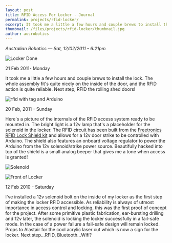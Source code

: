 ```yaml
---
layout: post
title: RFID Access For Locker - Journal
permalink: projects/rfid-locker/
excerpt: It took me a little a few hours and couple brews to install the lock. The whole assembly fit's quite nicely on the inside of the door, and the RFID action is quite reliable. Next step, RFID the rolling shed doors!
thumbnail: /files/projects/rfid-locker/thumbnail.jpg
author: ausrobotics
---
```


*Australian Robotics — Sat, 12/02/2011 - 6:21pm*

![Locker Done](/files/projects/rfid-locker/rfidLockerDone.jpg)

21 Feb 2011- Monday

It took me a little a few hours and couple brews to install the lock. The whole assembly fit's quite nicely on the inside of the door, and the RFID action is quite reliable. Next step, RFID the rolling shed doors!

![rfid with tag and Arduino](/files/projects/rfid-locker/rfidWithTagArduino.jpg)

20 Feb, 2011 - Sunday

Here's a picture of the internals of the RFID access system ready to be mounted in. The bright light is a 12v lamp that's a placeholder for the solenoid in the locker. The RFID circuit has been built from the [Freetronics RFID Lock Shield kit](//www.australianrobotics.com.au/?q=rfidLockKit) and allows for a 12v door strike to be controlled with Arduino. The shield also features an onboard voltage regulator to power the Arduino from the 12v solenoid/strike power source. Beautifully hacked into top of the shield is a small analog beeper that gives me a tone when access is granted!

![Solenoid](/files/projects/rfid-locker/solenoid.jpg)

![Front of Locker](/files/projects/rfid-locker/lockerFront.jpg)

12 Feb 2010 - Saturday

I've installed a 12v solenoid bolt on the inside of my locker as the first step of making the locker RFID accessible. As reliability is always of utmost importance in access control and locking, this was the first proof of concept for the project. After some primitive plastic fabrication, ear-bursting drilling and 12v later, the solenoid is locking the locker successfully in a fail-safe mode. In the case of a power failure a fail-safe design will remain locked. Props to Alastair for the cool acrylic laser cut which is now a sign for the locker. Next step...RFID, Bluetooth...Wifi?
